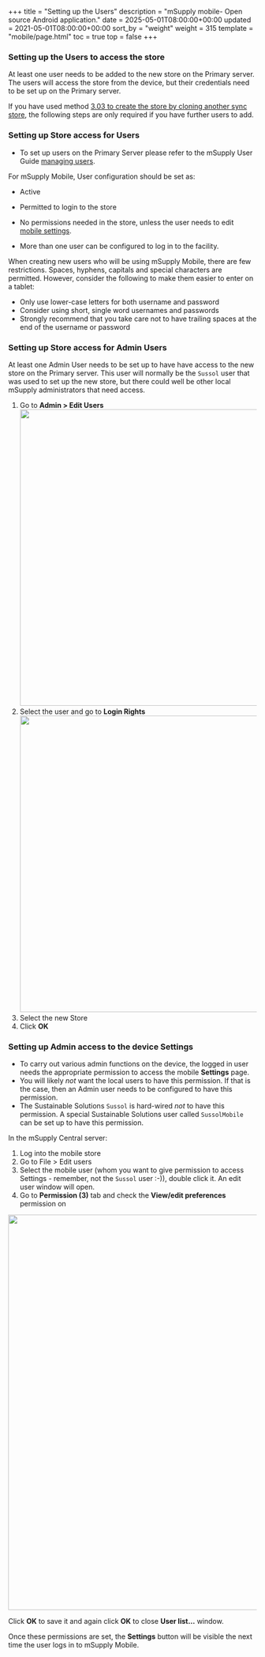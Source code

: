 +++
title = "Setting up the Users"
description = "mSupply mobile- Open source Android application."
date = 2025-05-01T08:00:00+00:00
updated = 2021-05-01T08:00:00+00:00
sort_by = "weight"
weight = 315
template = "mobile/page.html"
toc = true
top = false
+++

### Setting up the Users to access the store

At least one user needs to be added to the new store on the Primary server.  The users will access the store from the device, but their credentials need to be set up on the Primary server.

If you have used method [3.03 to create the store by cloning another sync store](/en:mobile:setup:server_side:create_store#create_store_by_cloning_another_sync_store_using_sync_clone_sync_site), the following steps are only required if you have further users to add.

### Setting up Store access for Users

  * To set up users on the Primary Server please refer to the mSupply User Guide [managing users](http://docs.msupply.org.nz/admin:managing_users).

For mSupply Mobile, User configuration should be set as:

  * Active
  * Permitted to login to the store
  * No permissions needed in the store, unless the user needs to edit [mobile settings](/en:mobile:user_guide:mobile_settings).

  * More than one user can be configured to log in to the facility.

When creating new users who will be using mSupply Mobile, there are few restrictions.  Spaces, hyphens, capitals and special characters are permitted.  However, consider the following to make them easier to enter on a tablet:

  * Only use lower-case letters for both username and password
  * Consider using short, single word usernames and passwords
  * Strongly recommend that you take care not to have trailing spaces at the end of the username or password

### Setting up Store access for Admin Users

At least one Admin User needs to be set up to have have access to the new store on the Primary server.  This user will normally be the `Sussol` user that was used to set up the new store, but there could well be other local mSupply administrators that need access.

  1. Go to **Admin > Edit Users**[<img src="/_media/mobile:mob2_004.jpg?w=600&amp;tok=c320cf" class="mediacenter" loading="lazy" alt="" width="600" />](/_detail/mobile:mob2_004.jpg?id=en%3Amobile%3Asetup%3Aserver_side%3Ausers)
  1. Select the user and go to **Login Rights**[<img src="/_media/mobile:mob2_005.jpg?w=600&amp;tok=0c482f" class="mediacenter" loading="lazy" alt="" width="600" />](/_detail/mobile:mob2_005.jpg?id=en%3Amobile%3Asetup%3Aserver_side%3Ausers)
  1. Select the new Store
  1. Click **OK**

### Setting up Admin access to the device Settings

  * To carry out various admin functions on the device, the logged in user needs the appropriate permission to access the mobile **Settings** page.
  * You will likely *not* want the local users to have this permission.  If that is the case, then an Admin user needs to be configured to have this permission.
  * The Sustainable Solutions `Sussol` is hard-wired *not* to have this permission.  A special Sustainable Solutions user called `SussolMobile` can be set up to have this permission.

In the mSupply Central server:

  1. Log into the mobile store
  1. Go to File > Edit users
  1. Select the mobile user (whom you want to give permission to access Settings - remember, not the `Sussol` user :-)), double click it.  An edit user window will open.
  1. Go to **Permission (3)** tab and check the **View/edit preferences** permission on

[<img src="/_media/en:mobile:user_guide:settings_permission.png?w=800&amp;tok=52dca4" class="mediacenter" loading="lazy" alt="" width="800" />](/_detail/en:mobile:user_guide:settings_permission.png?id=en%3Amobile%3Asetup%3Aserver_side%3Ausers)

Click **OK** to save it and again click **OK** to close **User list…** window.

Once these permissions are set, the **Settings** button will be visible the next time the user logs in to mSupply Mobile.
